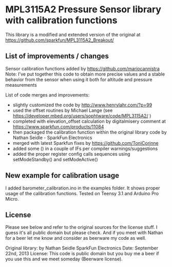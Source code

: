 MPL3115A2 Pressure Sensor library with calibration functions
==================

This library is a modified and extended version of the original at https://github.com/sparkfun/MPL3115A2_Breakout/

List of improvements / changes
------------------

Sensor calibration functions added by https://github.com/mariocannistra
Note: I've put together this code to obtain more precise values and a stable behavior from the sensor when using it both for altitude and pressure measurements

List of code merges and improvements:
- slightly customized the code by http://www.henrylahr.com/?p=99
- used the offset routines by Michael Lange (see https://developer.mbed.org/users/sophtware/code/MPL3115A2/ )
- completed with elevation_offset calculation by digitalmisery comment at https://www.sparkfun.com/products/11084
- then packaged the calibration function within the original 
library code by Nathan Seidle - SparkFun Electronics
- merged with latest Sparkfun fixes by https://github.com/ToniCorinne
- added some () in a couple of IFs per compiler warnings/suggestions
- added the proper register config calls sequences using setModeStandby() and setModeActive()

New example for calibration usage
------------------

I added barometer_calibration.ino in the examples folder.
It shows proper usage of the calibration functions.
Tested on Teensy 3.1 and Arduino Pro Micro.

License
------------------

Please see below and refer to the original sources for the license stuff. I guess it's all public domain but please check. And if you meet with Nathan for a beer let me know and consider as beerware my code as well.

Original library:
by Nathan Seidle
SparkFun Electronics
Date: September 22nd, 2013
License: This code is public domain but you buy me a beer if you use this and we meet someday (Beerware license).
